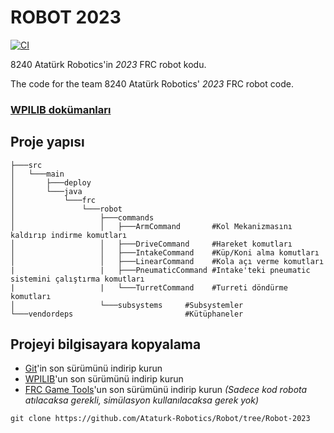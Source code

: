 # ROBOT 2023

[![CI](https://github.com/Ataturk-Robotics/Robot/actions/workflows/ci.yml/badge.svg)](https://github.com/Ataturk-Robotics/Robot/actions/workflows/ci.yml)

8240 Atatürk Robotics'in *2023* FRC robot kodu. 

The code for the team 8240 Atatürk Robotics' *2023* FRC robot code.

### <a href="https://docs.wpilib.org/tr/">WPILIB dokümanları</a>

## Proje yapısı

```
├───src
│   └───main
│       ├───deploy
│       └───java
│           └───frc
│               └───robot
│                   ├───commands
│                   │   ├───ArmCommand       #Kol Mekanizmasını kaldırıp indirme komutları
│                   │   ├───DriveCommand     #Hareket komutları
│                   │   ├───IntakeCommand    #Küp/Koni alma komutları
│                   │   ├───LinearCommand    #Kola açı verme komutları
|                   |   ├───PneumaticCommand #Intake'teki pneumatic sistemini çalıştırma komutları
|                   |   └───TurretCommand    #Turreti döndürme komutları
│                   └───subsystems     #Subsystemler
└───vendordeps                         #Kütüphaneler
```

## Projeyi bilgisayara kopyalama

- <a href="https://git-scm.com">Git</a>'in son sürümünü indirip kurun
- <a href="https://docs.wpilib.org/tr/latest/docs/zero-to-robot/step-2/wpilib-setup.html">WPILIB</a>'un son sürümünü indirip kurun 
- <a href="https://www.ni.com/en-tr/support/downloads/drivers/download.frc-game-tools.html#440024">FRC Game Tools</a>'un son sürümünü indirip kurun *(Sadece kod robota atılacaksa gerekli, simülasyon kullanılacaksa gerek yok)*

```
git clone https://github.com/Ataturk-Robotics/Robot/tree/Robot-2023
```